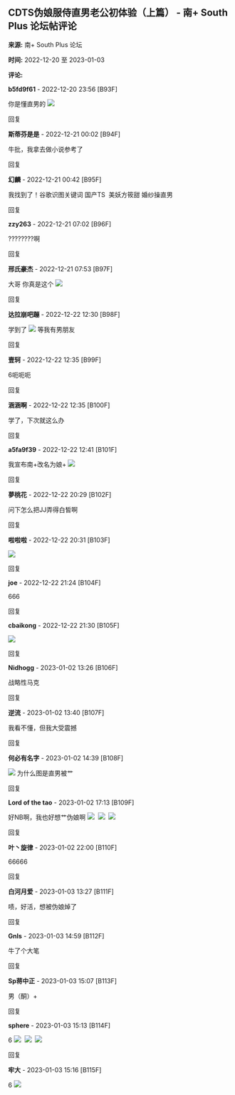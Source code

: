 ## CDTS伪娘服侍直男老公初体验（上篇） - 南+ South Plus 论坛帖评论

**来源:** 南+ South Plus 论坛

**时间:** 2022-12-20 至 2023-01-03

**评论:**

**b5fd9f61** - 2022-12-20 23:56 \[B93F\]

你是懂直男的 ![](images/post/smile/smallface/face059.jpg)

回复

**斯蒂芬是是** - 2022-12-21 00:02 \[B94F\]

牛批，我拿去做小说参考了

回复

**幻麟** - 2022-12-21 00:42 \[B95F\]

我找到了！谷歌识图关键词 国产TS  美妖方筱甜 婚纱操直男

回复

**zzy263** - 2022-12-21 07:02 \[B96F\]

????????啊

回复

**邢氏豪杰** - 2022-12-21 07:53 \[B97F\]

大哥 你真是这个 ![](images/post/smile/smallface/face017.jpg)

回复

**达拉崩吧蹦** - 2022-12-22 12:30 \[B98F\]

学到了 ![](images/post/smile/smallface/face077.gif) 等我有男朋友

回复

**壹轲** - 2022-12-22 12:35 \[B99F\]

6呃呃呃

回复

**涵涵啊** - 2022-12-22 12:35 \[B100F\]

学了，下次就这么办

回复

**a5fa9f39** - 2022-12-22 12:41 \[B101F\]

我宣布南+改名为娘+ ![](images/post/smile/smallface/face076.jpg)

回复

**夢桃花** - 2022-12-22 20:29 \[B102F\]

问下怎么把JJ弄得白皙啊

回复

**啦啦啦** - 2022-12-22 20:31 \[B103F\]

![](images/post/smile/smallface/face040.jpg)

回复

**joe** - 2022-12-22 21:24 \[B104F\]

666

回复

**cbaikong** - 2022-12-22 21:30 \[B105F\]

![](images/post/smile/smallface/face113.jpg)

回复

**Nidhogg** - 2023-01-02 13:26 \[B106F\]

战略性马克

回复

**逆流** - 2023-01-02 13:40 \[B107F\]

我看不懂，但我大受震撼

回复

**何必有名字** - 2023-01-02 14:39 \[B108F\]

![](images/post/smile/smallface/face040.jpg) 为什么图是直男被艹

回复

**Lord of the tao** - 2023-01-02 17:13 \[B109F\]

好NB啊，我也好想艹伪娘啊 ![](images/post/smile/smallface/face064.jpg)  ![](images/post/smile/smallface/face064.jpg)  ![](images/post/smile/smallface/face064.jpg)

回复

**叶丶旋律** - 2023-01-02 22:00 \[B110F\]

66666

回复

**白河月爱** - 2023-01-03 13:27 \[B111F\]

啧，好活，想被伪娘焯了

回复

**Gnls** - 2023-01-03 14:59 \[B112F\]

牛了个大笔

回复

**Sp蒋中正** - 2023-01-03 15:07 \[B113F\]

男（酮）+

回复

**sphere** - 2023-01-03 15:13 \[B114F\]

6 ![](images/post/smile/smallface/face040.jpg)  ![](images/post/smile/smallface/face040.jpg)  ![](images/post/smile/smallface/face040.jpg)

回复

**牢大** - 2023-01-03 15:16 \[B115F\]

6 ![](images/post/smile/smallface/face108.jpg)
